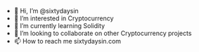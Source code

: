 - 👋 Hi, I’m @sixtydaysin
- 👀 I’m interested in Cryptocurrency
- 🌱 I’m currently learning Solidity
- 💞️ I’m looking to collaborate on other Cryptocurrency projects
- 📫 How to reach me sixtydaysin.com

<!---
sixtydaysin/sixtydaysin is a ✨ special ✨ repository because its `README.md` (this file) appears on your GitHub profile.
You can click the Preview link to take a look at your changes.
--->

